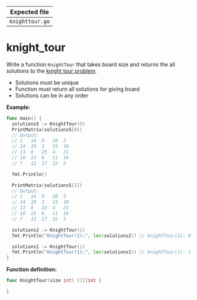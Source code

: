 | Expected file        |
| ---------------------|
| `knighttour.go`      |

# knight_tour


Write a function `KnightTour` that takes board size and returns the all solutions to the [knight tour problem](https://en.wikipedia.org/wiki/Knight%27s_tour).

- Solutions must be unique
- Function must return all solutions for giving board
- Solutions can be in any order

**Example:**

```go
func main() {
  solutions5 := KnightTour(5)
  PrintMatrix(solutions5[0])
  // Output:
  // 1   14  9   20  3
  // 24  19  2   15  10
  // 13  8   25  4   21
  // 18  23  6   11  16
  // 7   12  17  22  5

  fmt.Println()

  PrintMatrix(solutions5[1])
  // Output:
  // 1   14  9   20  3
  // 24  19  2   15  10
  // 13  8   23  4   21
  // 18  25  6   11  16
  // 7   12  17  22  5

  solutions2 := KnightTour(2)
  fmt.Println("KnightTour(2):", len(solutions2)) // KnightTour(2): 0

  solutions1 := KnightTour(1)
  fmt.Println("KnightTour(1):", len(solutions1)) // KnightTour(1): 1
}
```

**Function definition:**

```go
func KnightTour(size int) [][]int {

}
```
